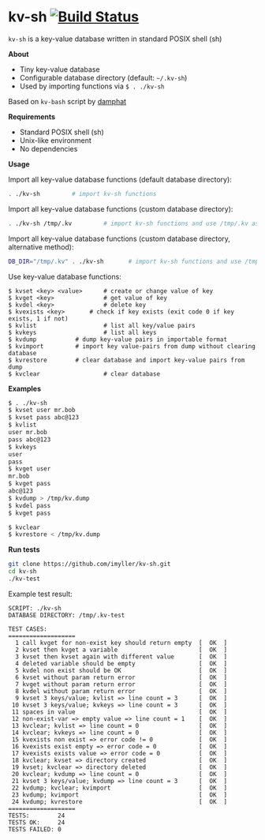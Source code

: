 kv-sh [![Build Status](https://travis-ci.org/imyller/kv-sh.svg?branch=master)](https://travis-ci.org/imyller/kv-sh)
=====================

`kv-sh` is a key-value database written in standard POSIX shell (sh)

**About**
 - Tiny key-value database
 - Configurable database directory (default: `~/.kv-sh`)
 - Used by importing functions via ```$ . ./kv-sh```
 
Based on `kv-bash` script by [damphat](https://github.com/damphat/kv-bash)

**Requirements**

 - Standard POSIX shell (sh)
 - Unix-like environment
 - No dependencies

**Usage**

Import all key-value database functions (default database directory):

```sh
. ./kv-sh         # import kv-sh functions
```

Import all key-value database functions (custom database directory):


```sh
. ./kv-sh /tmp/.kv         # import kv-sh functions and use /tmp/.kv as database directory
```

Import all key-value database functions (custom database directory, alternative method):

```sh
DB_DIR="/tmp/.kv" . ./kv-sh       # import kv-sh functions and use /tmp/.kv as database directory
```

Use key-value database functions:

```
$ kvset <key> <value>      # create or change value of key
$ kvget <key>              # get value of key
$ kvdel <key>              # delete key
$ kvexists <key>	   # check if key exists (exit code 0 if key exists, 1 if not)
$ kvlist                   # list all key/value pairs
$ kvkeys                   # list all keys
$ kvdump		   # dump key-value pairs in importable format
$ kvimport		   # import key value-pairs from dump without clearing database
$ kvrestore		   # clear database and import key-value pairs from dump
$ kvclear                  # clear database
```

**Examples**

```sh 
$ . ./kv-sh
$ kvset user mr.bob
$ kvset pass abc@123
$ kvlist
user mr.bob
pass abc@123
$ kvkeys
user
pass
$ kvget user
mr.bob
$ kvget pass
abc@123
$ kvdump > /tmp/kv.dump
$ kvdel pass
$ kvget pass

$ kvclear
$ kvrestore < /tmp/kv.dump
```

**Run tests**

```sh
git clone https://github.com/imyller/kv-sh.git
cd kv-sh
./kv-test
```

Example test result:

```
SCRIPT: ./kv-sh
DATABASE DIRECTORY: /tmp/.kv-test

TEST CASES:
===================
  1 call kvget for non-exist key should return empty  [  OK  ]
  2 kvset then kvget a variable                       [  OK  ]
  3 kvset then kvset again with different value       [  OK  ]
  4 deleted variable should be empty                  [  OK  ]
  5 kvdel non exist should be OK                      [  OK  ]
  6 kvset without param return error                  [  OK  ]
  7 kvget without param return error                  [  OK  ]
  8 kvdel without param return error                  [  OK  ]
  9 kvset 3 keys/value; kvlist => line count = 3      [  OK  ]
 10 kvset 3 keys/value; kvkeys => line count = 3      [  OK  ]
 11 spaces in value                                   [  OK  ]
 12 non-exist-var => empty value => line count = 1    [  OK  ]
 13 kvclear; kvlist => line count = 0                 [  OK  ]
 14 kvclear; kvkeys => line count = 0                 [  OK  ]
 15 kvexists non exist => error code != 0             [  OK  ]
 16 kvexists exist empty => error code = 0            [  OK  ]
 17 kvexists exists value => error code = 0           [  OK  ]
 18 kvclear; kvset => directory created               [  OK  ]
 19 kvset; kvclear => directory deleted               [  OK  ]
 20 kvclear; kvdump => line count = 0                 [  OK  ]
 21 kvset 3 keys/value; kvdump => line count = 3      [  OK  ]
 22 kvdump; kvclear; kvimport                         [  OK  ]
 23 kvdump; kvimport                                  [  OK  ]
 24 kvdump; kvrestore                                 [  OK  ]
===================
TESTS:        24
TESTS OK:     24
TESTS FAILED: 0
```
